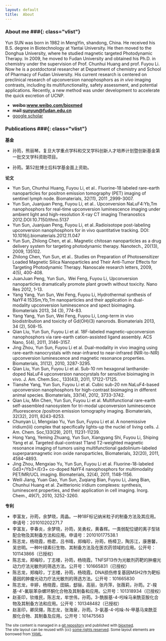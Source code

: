 ```yaml
---
layout: default
title:  About
---
```


### About me ###{: class="vlist"}

Yun SUN was born in 1982 in MengYin, shandong, China. He received his B.S. degree in Biotechnology at Yantai University. He then moved to the Donghua University, where he studied magnetic targeted Photodynamic Therapy. In 2009, he moved to Fudan University and obtained his Ph.D. in chemistry under the supervision of Prof. Chunhui Huang and prof. Fuyou Li. Now he is a postdoctoral researcher at Department of chemistry and School of Pharmacy of Fudan University. His current research is centered on preclinical research of upconversion nanophosphors as *in vivo* imaging contrasts, including its multifunctionality, safety assessment, and potential applications. Recently, a new method was under development to accelerate the quick excretion of UCNP. 

- **weibo:www.weibo.com/bioxmed**
- **mail:sunyun@fudan.edu.cn**
- [google scholar](http://scholar.google.com/citations?hl=en&user=W9pDM6UAAAAJ "google scholar")


### Publications ###{: class="vlist"}

**基金**


- 孙筠，熊丽琴。复旦大学重点学科和交叉学科创新人才培养计划暨创新基金第一批交叉学科资助项目。

- 孙筠。第52批博士后科学基金面上资助。

**论文**

- Yun Sun, Chunhui Huang, Fuyou Li, et al.. Fluorine-18 labeled rare-earth nanoparticles for positron emission tomography (PET) imaging of sentinel lymph node. Biomaterials, 32(11), 2011 ,2999-3007.
- Yun Sun, Juanjuan Peng, Fuyou Li, et al.. Upconversion NaLuF4:Yb,Tm nanophosphors for real-time upconversion luminescence imaging under ambient light and high-resolution X-ray CT imaging Theranostics 2012.DOI:10.7150/thno.5137
- Yun Sun, Juanjuan Peng, Fuyou Li, et al..Radioisotope post-labeling upconversion nanophosphors for in vivo quantitative tracking. DOI: 10.1016/j.biomaterials.2012.11.047
- Yun Sun, Zhilong Chen, et al.. Magnetic chitosan nanoparticles as a drug delivery system for targeting photodynamic therapy. Nanotech., 20(13), 2009, 135102.
- Zhilong Chen, Yun Sun, et al.. Studies on Preparation of Photosensitizer Loaded Magnetic Silica Nanoparticles and Their Anti-Tumor Effects for Targeting Photodynamic Therapy. Nanoscale research letters, 2009, 4(5), 400-408.
- JuanJuan Peng, Yun Sun，Wei Feng, Fuyou Li, Upconversion nanoparticles dramatically promote plant growth without toxicity. Nano Res 2012, 1-13.
- Yang Yang, Yun Sun, Wei Feng, Fuyou Li, Hydrothermal synthesis of NaYF4:153Sm,Yb,Tm nanoparticles and their application in dual-modality upconversion luminescence and spect bioimaging. Biomaterials 2013, 34 (3), 774-83.
- Yang Yang, Yun Sun, Wei Feng, Fuyou Li, Long-term in vivo biodistribution and toxicity of Gd(OH)(3) nanorods. Biomaterials 2013, 34 (2), 508-15.
- Qian Liu, Yun Sun, Fuyou Li et al. 18F-labeled magnetic-upconversion nanophosphors via rare-earth cation-assisted ligand assembly. ACS Nano, 5(4), 2011, 3146–3157.
- Jing Zhou, Yun Sun, Fuyou Li et al. Dual-modality in vivo imaging using rare-earth nanocrystals with near-infrared to near-infrared (NIR-to-NIR) upconversion luminescence and magnetic resonance properties. Biomaterials, 31(12), 2010, 3287-3295.
- Qian Liu, Yun Sun, Fuyou Li et al. Sub-10 nm hexagonal lanthanide-doped NaLuF4 upconversion nanocyrstals for sensitive bioimaging in vivo. J. Am. Chem.Soc., 133(43), 2011, 17122-17125. 
- Tianshe Yang, Yun Sun, Fuyou Li et al. Cubic sub-20 nm NaLuF4-based upconversion nanophosphors for high-contrast bioimaging in different animal species. Biomaterials, 33(14), 2012, 3733-3742. 
- Qian Liu, Min Chen, Yun Sun, Fuyou Li et al. Multifunctional rare-earth self-assembled nanosystem for tri-modal upconversion luminescence /fluorescence /positron emission tomography imaging. Biomaterials, 32(32), 2011, 8243-8253.
- Chunyan Li, Mengxiao Yu, Yun Sun, Fuyou Li et al. A nonemissive iridium(iii) complex that specifically lights-up the nuclei of living cells. J. Am. Chem. Soc,133(29), 2011, 11231-11239.
- Hong Yang, Yeming Zhuang, Yun Sun, Xiangyang Shi, Fuyou Li, Shiping Yang et al. Targeted dual-contrast T1and T2-weighted magnetic resonance imaging of tumors using multifunctional gadolinium-labeled superparamagnetic iron oxide nanoparticles, Biomaterials, 32(20), 2011, 4584-4893.
- Jing Zhou, Mengxiao Yu, Yun Sun, Fuyou Li et al. Fluorine-18-labeled Gd3+/Yb3+/Er3+ co-doped NaYF4 nanophosphors for multimodality PET/MR/UCL imaging. Biomaterials, 32(4), 2011, 1148-1156.
- Weili Jiang, Yuan Gao, Yun Sun, Zuqiang Bian, Fuyou Li, Jiang Bian, Chunhui Huang et al. Zwitterionic iridium complexes: synthesis, luminescent properties, and their application in cell imaging. Inorg. Chem., 49(7), 2010, 3252-3260. 



**专利**

- 李富友，孙筠，余梦晓，周晶。一种18F标记纳米粒子的制备方法及其应用。申请号：201010202271.7
- 李富友，李春炎，余梦晓，孙筠，吴勇权，黄春辉。一类弱配位键的离子型铱配合物及其制备方法和应用。申请号：201010177538.1
- 陈志龙，杨晓霞，杨君，吕书晴，郑梅珍，孙筠，杨樟卫，陶苏江，康惠馨，吴忠明。一种叶绿素衍生物、其制备方法及在医农药领域的应用。公开号：101143866（已授权）
- 陈志龙，郑梅珍，丁志楼，孙筠，杨晓霞。TNFSF13作为光敏剂药靶的肿瘤光动力疗法光敏剂的筛选方法。公开号：101665831（已授权）
- 陈志龙，郑梅珍，丁志楼，孙筠，杨晓霞。DNA损伤修复基因MSH2作为靶标基因的肿瘤光动力疗法光敏剂的筛选方法。公开号：101665830
- 陈志龙，辛婷，杨晓霞，田娟，郄骊，高丽，张丹萍，张薇莉，孙筠。2′-羧基-4′-氟联苯杂螺环酮化合物及其制备和应用。公开号：101318934（已授权）
- 赵圣印，钦维民，陈志龙，牟世伟，孙筠。3-酰胺基-4-吲哚马来酰亚胺化合物及其制备方法和应用。公开号：101348482（已授权）
- 赵圣印，卿凤翎，陈志龙，张海泉，孙筠。3-氨基-4-吲哚-N-甲基马来酰亚胺化合物、其制备及应用。公开号：101475563



<small class="meta final">
The site content is managed in a
<a href="http://github.com/olesenm/olesenm.github.com">git repository</a>
and published with <a href="http://bioxmed.com">bioxmed</a>.
<br/>The site layout can be reused with (cc)
<a href="http://creativecommons.org/licenses/by-sa/3.0/">some rights reserved</a>.
Some layout elements are borrowed from <a href="http://www.yaml.de/en/">YAML</a>.
</small>


